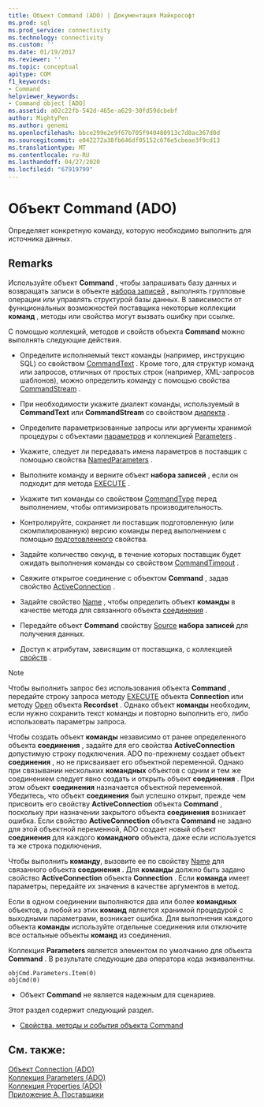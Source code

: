```yaml
---
title: Объект Command (ADO) | Документация Майкрософт
ms.prod: sql
ms.prod_service: connectivity
ms.technology: connectivity
ms.custom: ''
ms.date: 01/19/2017
ms.reviewer: ''
ms.topic: conceptual
apitype: COM
f1_keywords:
- Command
helpviewer_keywords:
- Command object [ADO]
ms.assetid: a02c22fb-542d-465e-a629-30fd59dcbebf
author: MightyPen
ms.author: genemi
ms.openlocfilehash: bbce299e2e9f67b705f940480913c7d8ac367d0d
ms.sourcegitcommit: e042272a38fb646df05152c676e5cbeae3f9cd13
ms.translationtype: MT
ms.contentlocale: ru-RU
ms.lasthandoff: 04/27/2020
ms.locfileid: "67919799"
---
```

# <a name="command-object-ado"></a>Объект Command (ADO)
Определяет конкретную команду, которую необходимо выполнить для источника данных.  
  
## <a name="remarks"></a>Remarks  
 Используйте объект **Command** , чтобы запрашивать базу данных и возвращать записи в объекте [набора записей](../../../ado/reference/ado-api/recordset-object-ado.md) , выполнять групповые операции или управлять структурой базы данных. В зависимости от функциональных возможностей поставщика некоторые коллекции **команд** , методы или свойства могут вызвать ошибку при ссылке.  
  
 С помощью коллекций, методов и свойств объекта **Command** можно выполнять следующие действия.  
  
-   Определите исполняемый текст команды (например, инструкцию SQL) со свойством [CommandText](../../../ado/reference/ado-api/commandtext-property-ado.md) . Кроме того, для структур команд или запросов, отличных от простых строк (например, XML-запросов шаблонов), можно определить команду с помощью свойства [CommandStream](../../../ado/reference/ado-api/commandstream-property-ado.md) .  
  
-   При необходимости укажите диалект команды, используемый в **CommandText** или **CommandStream** со свойством [диалекта](../../../ado/reference/ado-api/dialect-property.md) .  
  
-   Определите параметризованные запросы или аргументы хранимой процедуры с объектами [параметров](../../../ado/reference/ado-api/parameter-object.md) и коллекцией [Parameters](../../../ado/reference/ado-api/parameters-collection-ado.md) .  
  
-   Укажите, следует ли передавать имена параметров в поставщик с помощью свойства [NamedParameters](../../../ado/reference/ado-api/namedparameters-property-ado.md) .  
  
-   Выполните команду и верните объект **набора записей** , если он подходит для метода [EXECUTE](../../../ado/reference/ado-api/execute-method-ado-command.md) .  
  
-   Укажите тип команды со свойством [CommandType](../../../ado/reference/ado-api/commandtype-property-ado.md) перед выполнением, чтобы оптимизировать производительность.  
  
-   Контролируйте, сохраняет ли поставщик подготовленную (или скомпилированную) версию команды перед выполнением с помощью [подготовленного](../../../ado/reference/ado-api/prepared-property-ado.md) свойства.  
  
-   Задайте количество секунд, в течение которых поставщик будет ожидать выполнения команды со свойством [CommandTimeout](../../../ado/reference/ado-api/commandtimeout-property-ado.md) .  
  
-   Свяжите открытое соединение с объектом **Command** , задав свойство [ActiveConnection](../../../ado/reference/ado-api/activeconnection-property-ado.md) .  
  
-   Задайте свойство [Name](../../../ado/reference/ado-api/name-property-ado.md) , чтобы определить объект **команды** в качестве метода для связанного объекта [соединения](../../../ado/reference/ado-api/connection-object-ado.md) .  
  
-   Передайте объект **Command** свойству [Source](../../../ado/reference/ado-api/source-property-ado-recordset.md) **набора записей** для получения данных.  
  
-   Доступ к атрибутам, зависящим от поставщика, с коллекцией [свойств](../../../ado/reference/ado-api/properties-collection-ado.md) .  
  
> [!NOTE]
>  Чтобы выполнить запрос без использования объекта **Command** , передайте строку запроса методу [EXECUTE](../../../ado/reference/ado-api/execute-method-ado-connection.md) объекта **Connection** или методу [Open](../../../ado/reference/ado-api/open-method-ado-recordset.md) объекта **Recordset** . Однако объект **команды** необходим, если нужно сохранить текст команды и повторно выполнить его, либо использовать параметры запроса.  
  
 Чтобы создать объект **команды** независимо от ранее определенного объекта **соединения** , задайте для его свойства **ActiveConnection** допустимую строку подключения. ADO по-прежнему создает объект **соединения** , но не присваивает его объектной переменной. Однако при связывании нескольких **командных** объектов с одним и тем же соединением следует явно создать и открыть объект **соединения** . При этом объект **соединения** назначается объектной переменной. Убедитесь, что объект **соединения** был успешно открыт, прежде чем присвоить его свойству **ActiveConnection** объекта **Command** , поскольку при назначении закрытого объекта **соединения** возникает ошибка. Если свойство **ActiveConnection** объекта **Command** не задано для этой объектной переменной, ADO создает новый объект **соединения** для каждого **командного** объекта, даже если используется та же строка подключения.  
  
 Чтобы выполнить **команду**, вызовите ее по свойству [Name](../../../ado/reference/ado-api/name-property-ado.md) для связанного объекта **соединения** . Для **команды** должно быть задано свойство **ActiveConnection** объекта **Connection** . Если **команда** имеет параметры, передайте их значения в качестве аргументов в метод.  
  
 Если в одном соединении выполняются два или более **командных** объектов, а любой из этих **команд** является хранимой процедурой с выходными параметрами, возникает ошибка. Для выполнения каждого объекта **команды** используйте отдельные соединения или отключите все остальные объекты **команд** из соединения.  
  
 Коллекция **Parameters** является элементом по умолчанию для объекта **Command** . В результате следующие два оператора кода эквивалентны.  
  
```  
objCmd.Parameters.Item(0)  
objCmd(0)  
```  
  
-   Объект **Command** не является надежным для сценариев.  
  
 Этот раздел содержит следующий раздел.  
  
-   [Свойства, методы и события объекта Command](../../../ado/reference/ado-api/command-object-properties-methods-and-events.md)  
  
## <a name="see-also"></a>См. также:  
 [Объект Connection (ADO)](../../../ado/reference/ado-api/connection-object-ado.md)   
 [Коллекция Parameters (ADO)](../../../ado/reference/ado-api/parameters-collection-ado.md)   
 [Коллекция Properties (ADO)](../../../ado/reference/ado-api/properties-collection-ado.md)   
 [Приложение А. Поставщики](../../../ado/guide/appendixes/appendix-a-providers.md)
